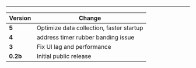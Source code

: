 ---

| Version  | Change                                   |
| -------- | ---------------------------------------- |
| **5**    | Optimize data collection, faster startup |
| **4**    | address timer rubber banding issue       |
| **3**    | Fix UI lag and performance               |
| **0.2b** | Initial public release                   |
